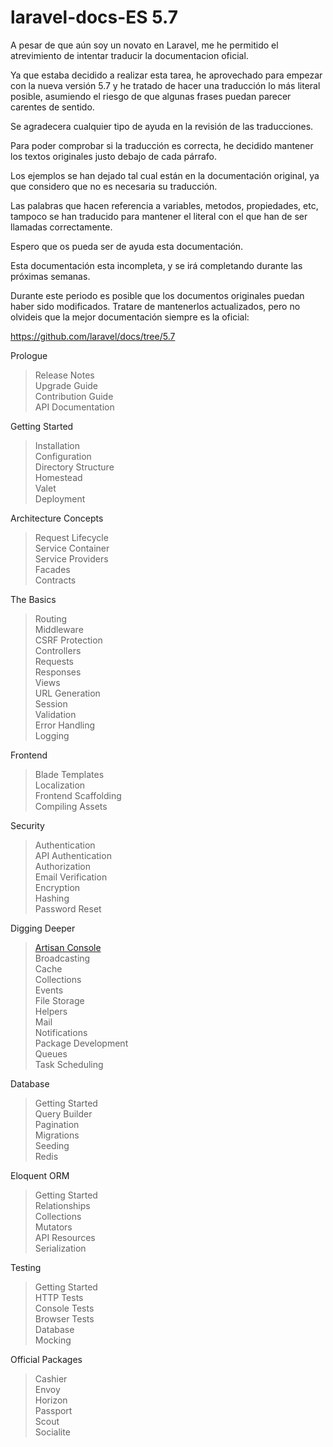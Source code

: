 # laravel-docs-ES 5.7

A pesar de que aún soy un novato en Laravel, me he permitido el atrevimiento de intentar traducir la documentacion oficial.

Ya que estaba decidido a realizar esta tarea, he aprovechado para empezar con la nueva versión 5.7 y he tratado de hacer una traducción lo más literal posible, asumiendo el riesgo de que algunas frases puedan parecer carentes de sentido.

Se agradecera cualquier tipo de ayuda en la revisión de las traducciones.

Para poder comprobar si la traducción es correcta, he decidido mantener los textos originales justo debajo de cada párrafo.

Los ejemplos se han dejado tal cual están en la documentación original, ya que considero que no es necesaria su traducción.

Las palabras que hacen referencia a variables, metodos, propiedades, etc, tampoco se han traducido para mantener el literal con el que han de ser llamadas correctamente.

Espero que os pueda ser de ayuda esta documentación.

Esta documentación esta incompleta, y se irá completando durante las próximas semanas.

Durante este periodo es posible que los documentos originales puedan haber sido modificados. Tratare de mantenerlos actualizados, pero no olvideis que la mejor documentación siempre es la oficial:

https://github.com/laravel/docs/tree/5.7

Prologue
> Release Notes  
> Upgrade Guide  
> Contribution Guide  
> API Documentation

Getting Started
> Installation  
> Configuration  
> Directory Structure  
> Homestead  
> Valet  
> Deployment

Architecture Concepts
> Request Lifecycle  
> Service Container  
> Service Providers  
> Facades  
> Contracts

The Basics
> Routing  
> Middleware  
> CSRF Protection  
> Controllers  
> Requests  
> Responses  
> Views  
> URL Generation  
> Session  
> Validation  
> Error Handling  
> Logging

Frontend
> Blade Templates  
> Localization  
> Frontend Scaffolding  
> Compiling Assets

Security
> Authentication  
> API Authentication  
> Authorization  
> Email Verification  
> Encryption  
> Hashing  
> Password Reset

Digging Deeper
> [Artisan Console](/laravel-docs-ES/{{version}}/artisan-EN-ES.md)  
> Broadcasting  
> Cache  
> Collections  
> Events  
> File Storage  
> Helpers  
> Mail  
> Notifications  
> Package Development  
> Queues  
> Task Scheduling

Database
> Getting Started  
> Query Builder  
> Pagination  
> Migrations  
> Seeding  
> Redis

Eloquent ORM
> Getting Started  
> Relationships  
> Collections  
> Mutators  
> API Resources  
> Serialization

Testing
> Getting Started  
> HTTP Tests  
> Console Tests  
> Browser Tests  
> Database  
> Mocking

Official Packages
> Cashier  
> Envoy  
> Horizon  
> Passport  
> Scout  
> Socialite
